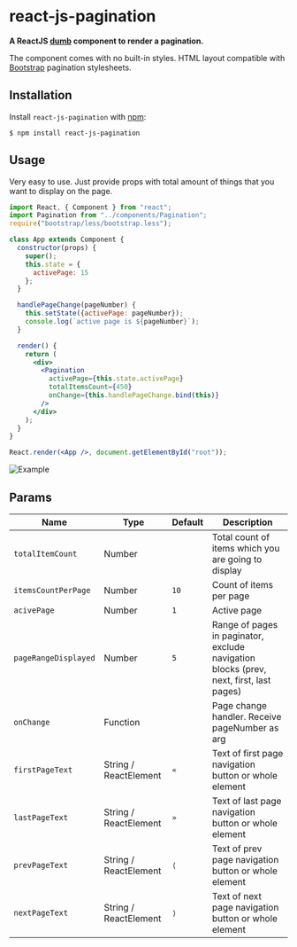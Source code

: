 # react-js-pagination

**A ReactJS [dumb](https://medium.com/@dan_abramov/smart-and-dumb-components-7ca2f9a7c7d0) component to render a pagination.**

The component comes with no built-in styles. HTML layout compatible with [Bootstrap](http://getbootstrap.com/components/#pagination) pagination stylesheets.

## Installation

Install `react-js-pagination` with [npm](https://www.npmjs.com/):

```
$ npm install react-js-pagination
```

## Usage

Very easy to use. Just provide props with total amount of things that you want to display on the page.

```jsx
import React, { Component } from "react";
import Pagination from "../components/Pagination";
require("bootstrap/less/bootstrap.less");

class App extends Component {
  constructor(props) {
    super();
    this.state = {
      activePage: 15
    };
  }

  handlePageChange(pageNumber) {
    this.setState({activePage: pageNumber});
    console.log(`active page is ${pageNumber}`);
  }

  render() {
    return (
      <div>
        <Pagination 
          activePage={this.state.activePage} 
          totalItemsCount={450} 
          onChange={this.handlePageChange.bind(this)}
        />
      </div>
    );
  }
}

React.render(<App />, document.getElementById("root"));

```

![Example](https://i.gyazo.com/ab4bd1df5a60b7e45f87d8a50472ebba.png)

## Params

Name | Type | Default | Description
--- | --- | --- | --- |
`totalItemCount` | Number | | Total count of items which you are going to display
`itemsCountPerPage` | Number | `10` | Count of items per  page
`acivePage` | Number | `1` | Active page
`pageRangeDisplayed` | Number | `5` | Range of pages in paginator, exclude navigation blocks (prev, next, first, last pages)
`onChange` | Function | | Page change handler. Receive pageNumber as arg
`firstPageText` | String / ReactElement | `«` | Text of first page navigation button or whole element
`lastPageText` | String / ReactElement | `»` | Text of last page navigation button or whole element
`prevPageText` | String / ReactElement | `⟨` | Text of prev page navigation button or whole element
`nextPageText` | String / ReactElement | `⟩` | Text of next page navigation button or whole element

